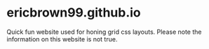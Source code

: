 # ericbrown99.github.io

Quick fun website used for honing grid css layouts. Please note the information on this website is not true.
